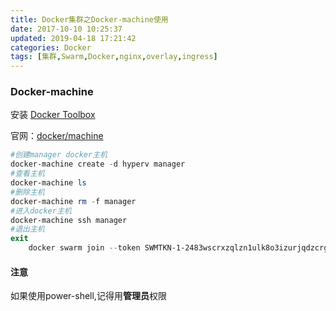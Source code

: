 ```yaml
---
title: Docker集群之Docker-machine使用
date: 2017-10-10 10:25:37
updated: 2019-04-18 17:21:42
categories: Docker
tags: [集群,Swarm,Docker,nginx,overlay,ingress]
---
```

### Docker-machine

安装 [Docker Toolbox](https://www.docker.com/docker-toolbox)

官网：[docker/machine](https://github.com/docker/machine)

```powershell
#创建manager docker主机
docker-machine create -d hyperv manager
#查看主机
docker-machine ls
#删除主机
docker-machine rm -f manager
#进入docker主机
docker-machine ssh manager
#退出主机
exit
    docker swarm join --token SWMTKN-1-2483wscrxzqlzn1ulk8o3izurjqdzcrg38uihaontlll788mq5-d55xj8yaycb2392q5kv02v4kq 192.168.100.214:2377
```

#### 注意

如果使用power-shell,记得用**管理员**权限